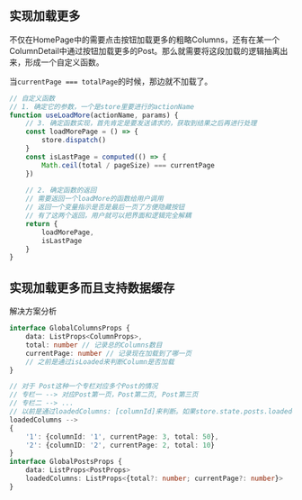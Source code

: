 



## 实现加载更多

不仅在HomePage中的需要点击按钮加载更多的粗略Columns，还有在某一个ColumnDetail中通过按钮加载更多的Post。那么就需要将这段加载的逻辑抽离出来，形成一个自定义函数。

当`currentPage === totalPage`的时候，那边就不加载了。

```js
// 自定义函数
// 1. 确定它的参数，一个是store里要进行的actionName
function useLoadMore(actionName, params) {
    // 3. 确定函数实现，首先肯定是要发送请求的，获取到结果之后再进行处理
    const loadMorePage = () => {
        store.dispatch()
    }
    const isLastPage = computed(() => {
        Math.ceil(total / pageSize) === currentPage
    })
    
    // 2. 确定函数的返回
    // 需要返回一个loadMore的函数给用户调用
    // 返回一个变量指示是否是最后一页了方便隐藏按钮
    // 有了这两个返回，用户就可以把界面和逻辑完全解耦
    return {
        loadMorePage,
        isLastPage
    }
}
```



## 实现加载更多而且支持数据缓存

解决方案分析

```ts
interface GlobalColumnsProps {
    data: ListProps<ColumnProps>,
    total: number // 记录总的Columns数目
    currentPage: number // 记录现在加载到了哪一页
    // 之前是通过isLoaded来判断Column是否加载
}

// 对于 Post这种一个专栏对应多个Post的情况
// 专栏一 --> 对应Post第一页，Post第二页, Post第三页
// 专栏二 --> ...
// 以前是通过loadedColumns: [columnId]来判断。如果store.state.posts.loadedColumns.includes(cid)为真，说明该Column已经加载过他下面的所有Posts了，就不用加载了。现在不同了，一个专栏可能只加载了他所有Post的一部分
loadedColumns --> 
{
    '1': {columnId: '1', currentPage: 3, total: 50},
    '2': {columnID: '2', currentPage: 2, total: 10}
}
interface GlobalPostsProps {
    data: ListProps<PostProps>
    loadedColumns: ListProps<{total?: number; currentPage?: number}>
}
```

